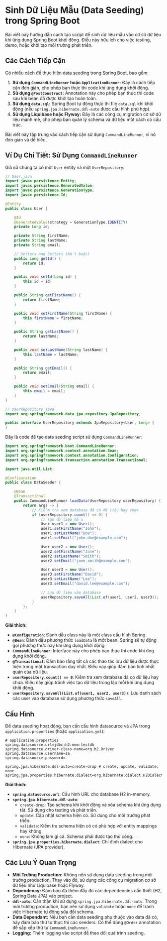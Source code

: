# Sinh Dữ Liệu Mẫu (Data Seeding) trong Spring Boot

Bài viết này hướng dẫn cách tạo script để sinh dữ liệu mẫu vào cơ sở dữ liệu khi ứng dụng Spring Boot khởi động. Điều này hữu ích cho việc testing, demo, hoặc khởi tạo môi trường phát triển.

## Các Cách Tiếp Cận

Có nhiều cách để thực hiện data seeding trong Spring Boot, bao gồm:

1.  **Sử dụng `CommandLineRunner` hoặc `ApplicationRunner`:** Đây là cách tiếp cận đơn giản, cho phép bạn thực thi code khi ứng dụng khởi động.
2.  **Sử dụng `@PostConstruct`:** Annotation này cho phép bạn thực thi code sau khi bean đã được khởi tạo hoàn toàn.
3.  **Sử dụng `data.sql`:** Spring Boot tự động thực thi file `data.sql` khi khởi động (nếu `spring.jpa.hibernate.ddl-auto` được cấu hình phù hợp).
4.  **Sử dụng Liquibase hoặc Flyway:** Đây là các công cụ migration cơ sở dữ liệu mạnh mẽ, cho phép bạn quản lý schema và dữ liệu một cách có cấu trúc.

Bài viết này tập trung vào cách tiếp cận sử dụng `CommandLineRunner`, vì nó đơn giản và dễ hiểu.

## Ví Dụ Chi Tiết: Sử Dụng `CommandLineRunner`

Giả sử chúng ta có một `User` entity và một `UserRepository`:

```java
// User.java
import javax.persistence.Entity;
import javax.persistence.GeneratedValue;
import javax.persistence.GenerationType;
import javax.persistence.Id;

@Entity
public class User {

    @Id
    @GeneratedValue(strategy = GenerationType.IDENTITY)
    private Long id;

    private String firstName;
    private String lastName;
    private String email;

    // Getters and Setters (bắt buộc)
    public Long getId() {
        return id;
    }

    public void setId(Long id) {
        this.id = id;
    }

    public String getFirstName() {
        return firstName;
    }

    public void setFirstName(String firstName) {
        this.firstName = firstName;
    }

    public String getLastName() {
        return lastName;
    }

    public void setLastName(String lastName) {
        this.lastName = lastName;
    }

    public String getEmail() {
        return email;
    }

    public void setEmail(String email) {
        this.email = email;
    }
}

// UserRepository.java
import org.springframework.data.jpa.repository.JpaRepository;

public interface UserRepository extends JpaRepository<User, Long> {
}
```

Đây là code để tạo data seeding script sử dụng `CommandLineRunner`:

```java
import org.springframework.boot.CommandLineRunner;
import org.springframework.context.annotation.Bean;
import org.springframework.context.annotation.Configuration;
import org.springframework.transaction.annotation.Transactional;

import java.util.List;

@Configuration
public class DataSeeder {

    @Bean
    @Transactional
    public CommandLineRunner loadData(UserRepository userRepository) {
        return args -> {
            // Kiểm tra xem database đã có dữ liệu hay chưa
            if (userRepository.count() == 0) {
                // Tạo dữ liệu mẫu
                User user1 = new User();
                user1.setFirstName("John");
                user1.setLastName("Doe");
                user1.setEmail("john.doe@example.com");

                User user2 = new User();
                user2.setFirstName("Jane");
                user2.setLastName("Smith");
                user2.setEmail("jane.smith@example.com");

                User user3 = new User();
                user3.setFirstName("David");
                user3.setLastName("Lee");
                user3.setEmail("david.lee@example.com");

                // Lưu dữ liệu vào database
                userRepository.saveAll(List.of(user1, user2, user3));
            }
        };
    }
}
```

**Giải thích:**

*   **`@Configuration`**: Đánh dấu class này là một class cấu hình Spring.
*   **`@Bean`**: Đánh dấu phương thức `loadData` là một bean.  Spring sẽ tự động gọi phương thức này khi ứng dụng khởi động.
*   **`CommandLineRunner`**: Interface này cho phép bạn thực thi code khi ứng dụng khởi động.
*   **`@Transactional`**: Đảm bảo rằng tất cả các thao tác lưu dữ liệu được thực hiện trong một transaction duy nhất. Điều này giúp đảm bảo tính nhất quán của dữ liệu.
*   **`userRepository.count() == 0`**: Kiểm tra xem database đã có dữ liệu hay chưa. Điều này giúp tránh việc tạo dữ liệu trùng lặp mỗi khi ứng dụng khởi động.
*   **`userRepository.saveAll(List.of(user1, user2, user3))`**: Lưu danh sách các user vào database sử dụng phương thức `saveAll`.

## Cấu Hình

Để data seeding hoạt động, bạn cần cấu hình datasource và JPA trong `application.properties` (hoặc `application.yml`):

```properties
# application.properties
spring.datasource.url=jdbc:h2:mem:testdb
spring.datasource.driver-class-name=org.h2.Driver
spring.datasource.username=sa
spring.datasource.password=

spring.jpa.hibernate.ddl-auto=create-drop # create, update, validate, none
spring.jpa.properties.hibernate.dialect=org.hibernate.dialect.H2Dialect
```

**Giải thích:**

*   **`spring.datasource.url`**: Cấu hình URL cho database H2 in-memory.
*   **`spring.jpa.hibernate.ddl-auto`**:
    *   `create-drop`: Tạo schema khi khởi động và xóa schema khi ứng dụng tắt.  Sử dụng cho testing và phát triển.
    *   `update`: Cập nhật schema hiện có. Sử dụng cho môi trường phát triển.
    *   `validate`: Kiểm tra schema hiện có có phù hợp với entity mappings hay không.
    *   `none`: Không làm gì cả. Schema phải được tạo thủ công.
*   **`spring.jpa.properties.hibernate.dialect`**: Chỉ định dialect cho Hibernate (JPA provider).

## Các Lưu Ý Quan Trọng

*   **Môi Trường Production:**  Không nên sử dụng data seeding trong môi trường production. Thay vào đó, sử dụng các công cụ migration cơ sở dữ liệu như Liquibase hoặc Flyway.
*   **Dependency:** Đảm bảo đã thêm đầy đủ các dependencies cần thiết (H2, Spring Data JPA) vào project.
*   **`ddl-auto`:**  Cẩn thận khi sử dụng `spring.jpa.hibernate.ddl-auto`.  Trong môi trường production, bạn nên sử dụng `validate` hoặc `none` để tránh việc Hibernate tự động sửa đổi schema.
*   **Data Dependant:** Nếu bạn cần data seeding phụ thuộc vào data đã có, hãy đảm bảo thứ tự thực thi các seeders. Có thể dùng `@Order` annotation để sắp xếp thứ tự `CommandLineRunner`.
*   **Logging:** Thêm logging vào script để theo dõi quá trình seeding.
